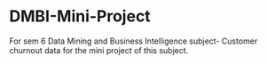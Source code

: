# DMBI-Mini-Project

For sem 6 Data Mining and Business Intelligence subject- Customer churnout data for the mini project of this subject.
